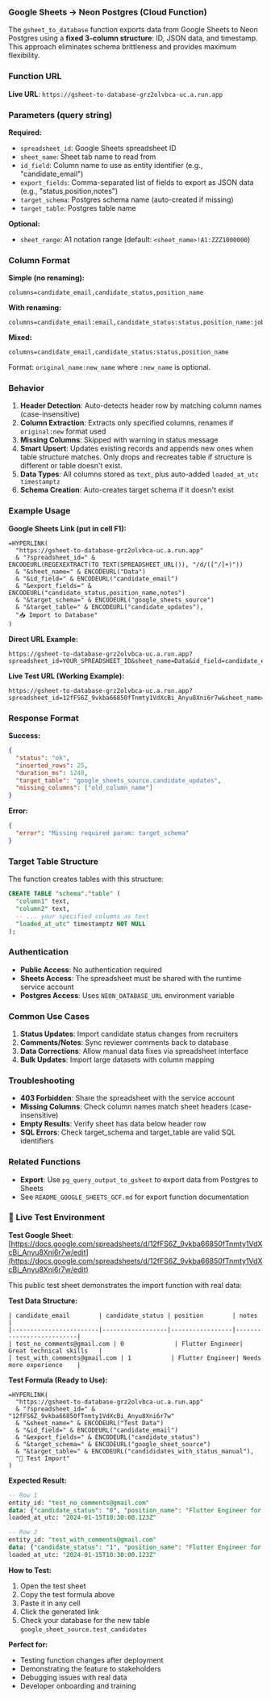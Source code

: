 ### Google Sheets → Neon Postgres (Cloud Function)

The `gsheet_to_database` function exports data from Google Sheets to Neon Postgres using a **fixed 3-column structure**: ID, JSON data, and timestamp. This approach eliminates schema brittleness and provides maximum flexibility.

### Function URL
**Live URL**: `https://gsheet-to-database-grz2olvbca-uc.a.run.app`

### Parameters (query string)

**Required:**
- `spreadsheet_id`: Google Sheets spreadsheet ID
- `sheet_name`: Sheet tab name to read from
- `id_field`: Column name to use as entity identifier (e.g., "candidate_email")
- `export_fields`: Comma-separated list of fields to export as JSON data (e.g., "status,position,notes")
- `target_schema`: Postgres schema name (auto-created if missing)
- `target_table`: Postgres table name

**Optional:**
- `sheet_range`: A1 notation range (default: `<sheet_name>!A1:ZZZ1000000`)

### Column Format

**Simple (no renaming):**
```
columns=candidate_email,candidate_status,position_name
```

**With renaming:**
```
columns=candidate_email:email,candidate_status:status,position_name:job_title
```

**Mixed:**
```
columns=candidate_email,candidate_status:status,position_name
```

Format: `original_name:new_name` where `:new_name` is optional.

### Behavior

1. **Header Detection**: Auto-detects header row by matching column names (case-insensitive)
2. **Column Extraction**: Extracts only specified columns, renames if `original:new` format used
3. **Missing Columns**: Skipped with warning in status message
4. **Smart Upsert**: Updates existing records and appends new ones when table structure matches. Only drops and recreates table if structure is different or table doesn't exist.
5. **Data Types**: All columns stored as `text`, plus auto-added `loaded_at_utc timestamptz`
6. **Schema Creation**: Auto-creates target schema if it doesn't exist

### Example Usage

**Google Sheets Link (put in cell F1):**
```
=HYPERLINK(
  "https://gsheet-to-database-grz2olvbca-uc.a.run.app"
  & "?spreadsheet_id=" & ENCODEURL(REGEXEXTRACT(TO_TEXT(SPREADSHEET_URL()), "/d/([^/]+)"))
  & "&sheet_name=" & ENCODEURL("Data")
  & "&id_field=" & ENCODEURL("candidate_email")
  & "&export_fields=" & ENCODEURL("candidate_status,position_name,notes")
  & "&target_schema=" & ENCODEURL("google_sheets_source")
  & "&target_table=" & ENCODEURL("candidate_updates"),
  "📥 Import to Database"
)
```

**Direct URL Example:**
```
https://gsheet-to-database-grz2olvbca-uc.a.run.app?spreadsheet_id=YOUR_SPREADSHEET_ID&sheet_name=Data&id_field=candidate_email&export_fields=candidate_status,position_name,notes&target_schema=google_sheets_source&target_table=candidate_updates
```

**Live Test URL (Working Example):**
```
https://gsheet-to-database-grz2olvbca-uc.a.run.app?spreadsheet_id=12fFS6Z_9vkba66850fTnmty1VdXcBi_Anyu8Xni6r7w&sheet_name=Test%20Data&id_field=candidate_email&export_fields=candidate_status&target_schema=google_sheet_source&target_table=test_export_data
```

### Response Format

**Success:**
```json
{
  "status": "ok",
  "inserted_rows": 25,
  "duration_ms": 1240,
  "target_table": "google_sheets_source.candidate_updates",
  "missing_columns": ["old_column_name"]
}
```

**Error:**
```json
{
  "error": "Missing required param: target_schema"
}
```

### Target Table Structure

The function creates tables with this structure:
```sql
CREATE TABLE "schema"."table" (
  "column1" text,
  "column2" text,
  -- ... your specified columns as text
  "loaded_at_utc" timestamptz NOT NULL
);
```

### Authentication

- **Public Access**: No authentication required
- **Sheets Access**: The spreadsheet must be shared with the runtime service account
- **Postgres Access**: Uses `NEON_DATABASE_URL` environment variable

### Common Use Cases

1. **Status Updates**: Import candidate status changes from recruiters
2. **Comments/Notes**: Sync reviewer comments back to database
3. **Data Corrections**: Allow manual data fixes via spreadsheet interface
4. **Bulk Updates**: Import large datasets with column mapping

### Troubleshooting

- **403 Forbidden**: Share the spreadsheet with the service account
- **Missing Columns**: Check column names match sheet headers (case-insensitive)
- **Empty Results**: Verify sheet has data below header row
- **SQL Errors**: Check target_schema and target_table are valid SQL identifiers

### Related Functions

- **Export**: Use `pg_query_output_to_gsheet` to export data from Postgres to Sheets
- See `README_GOOGLE_SHEETS_GCF.md` for export function documentation

### 🧪 Live Test Environment

**Test Google Sheet**: [https://docs.google.com/spreadsheets/d/12fFS6Z_9vkba66850fTnmty1VdXcBi_Anyu8Xni6r7w/edit](https://docs.google.com/spreadsheets/d/12fFS6Z_9vkba66850fTnmty1VdXcBi_Anyu8Xni6r7w/edit)

This public test sheet demonstrates the import function with real data:

**Test Data Structure:**
```
| candidate_email        | candidate_status | position        | notes                    |
|------------------------|------------------|-----------------|--------------------------|
| test_no_comments@gmail.com | 0              | Flutter Engineer| Great technical skills   |
| test_with_comments@gmail.com | 1           | Flutter Engineer| Needs more experience    |
```

**Test Formula (Ready to Use):**
```
=HYPERLINK(
  "https://gsheet-to-database-grz2olvbca-uc.a.run.app"
  & "?spreadsheet_id=" & "12fFS6Z_9vkba66850fTnmty1VdXcBi_Anyu8Xni6r7w"
  & "&sheet_name=" & ENCODEURL("Test Data")
  & "&id_field=" & ENCODEURL("candidate_email")
  & "&export_fields=" & ENCODEURL("candidate_status")
  & "&target_schema=" & ENCODEURL("google_sheet_source")
  & "&target_table=" & ENCODEURL("candididates_with_status_manual"),
  "🧪 Test Import"
)
```

**Expected Result:**
```sql
-- Row 1
entity_id: "test_no_comments@gmail.com"
data: {"candidate_status": "0", "position_name": "Flutter Engineer for Gauss"}
loaded_at_utc: "2024-01-15T10:30:00.123Z"

-- Row 2
entity_id: "test_with_comments@gmail.com"
data: {"candidate_status": "1", "position_name": "Flutter Engineer for Gauss"}
loaded_at_utc: "2024-01-15T10:30:00.123Z"
```

**How to Test:**
1. Open the test sheet
2. Copy the test formula above
3. Paste it in any cell
4. Click the generated link
5. Check your database for the new table `google_sheet_source.test_candidates`

**Perfect for:**
- Testing function changes after deployment
- Demonstrating the feature to stakeholders
- Debugging issues with real data
- Developer onboarding and training
